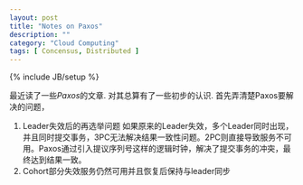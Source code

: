 ```yaml
---
layout: post
title: "Notes on Paxos"
description: ""
category: "Cloud Computing" 
tags: [ Concensus, Distributed ]
---
```

{% include JB/setup %}

  最近读了一些*Paxos*的文章. 对其总算有了一些初步的认识. 首先弄清楚Paxos要解决的问题，
  1. Leader失效后的再选举问题
    如果原来的Leader失效，多个Leader同时出现，并且同时提交事务，3PC无法解决结果一致性问题。2PC则直接导致服务不可用。Paxos通过引入提议序列号这样的逻辑时钟，解决了提交事务的冲突，最终达到结果一致。
  2. Cohort部分失效服务仍然可用并且恢复后保持与leader同步
  

<!--more-->
